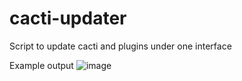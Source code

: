 # cacti-updater
Script to update cacti and plugins under one interface



Example output
![image](https://github.com/user-attachments/assets/c5b48ea9-9bd8-46e0-a9e6-4f87c2bed8b6)


